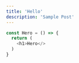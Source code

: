 ```yaml
---
title: 'Hello'
description: 'Sample Post'
---
```


```js
const Hero = () => {
  return (
    <h1>Hero</>
  )
}
```
